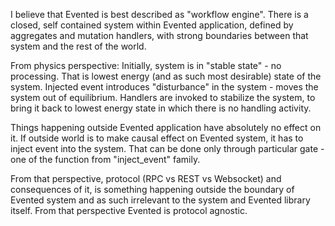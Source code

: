 I believe that Evented is best described as "workflow engine".
There is a closed, self contained system within Evented application, defined by aggregates and mutation handlers, with strong boundaries between that system and the rest of the world.

From physics perspective:
Initially, system is in "stable state" - no processing.
That is lowest energy (and as such most desirable) state of the system.
Injected event introduces "disturbance" in the system - moves the system out of equilibrium.
Handlers are invoked to stabilize the system, to bring it back to lowest energy state in which there is no handling activity.

Things happening outside Evented application have absolutely no effect on it.
If outside world is to make causal effect on Evented system, it has to inject event into the system.
That can be done only through particular gate - one of the function from "inject_event" family.
  

From that perspective, protocol (RPC vs REST vs Websocket) and consequences of it, is something happening outside the boundary of Evented system and as such irrelevant to the system and Evented library itself.
From that perspective Evented is protocol agnostic.